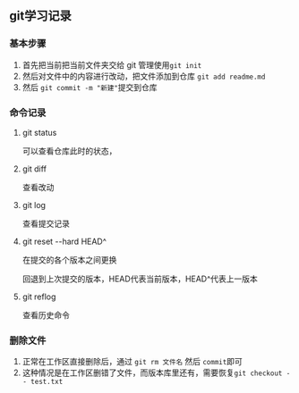 ## git学习记录

### 基本步骤

1. 首先把当前把当前文件夹交给 git 管理使用`git init`
2. 然后对文件中的内容进行改动，把文件添加到仓库 `git add readme.md`
3. 然后 `git commit -m "新建"`提交到仓库

### 命令记录

1. git status

   可以查看仓库此时的状态，

2. git diff 

   查看改动

3. git log

    查看提交记录

4. git reset --hard HEAD^

   在提交的各个版本之间更换

   回退到上次提交的版本，HEAD代表当前版本，HEAD^代表上一版本

5. git reflog

   查看历史命令

### 删除文件

1. 正常在工作区直接删除后，通过 `git rm 文件名` 然后 `commit`即可
2. 这种情况是在工作区删错了文件，而版本库里还有，需要恢复`git checkout -- test.txt`